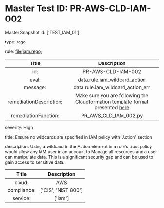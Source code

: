 



# Master Test ID: PR-AWS-CLD-IAM-002


Master Snapshot Id: ['TEST_IAM_01']

type: rego

rule: [file(iam.rego)]  
  
  
  
  

|Title|Description|
| :---: | :---: |
|id: |PR-AWS-CLD-IAM-002|
|eval: |data.rule.iam_wildcard_action|
|message: |data.rule.iam_wildcard_action_err|
|remediationDescription: |Make sure you are following the Cloudformation template format presented <a href='https://docs.aws.amazon.com/AWSCloudFormation/latest/UserGuide/aws-resource-iam-policy.html' target='_blank'>here</a>|
|remediationFunction: |PR_AWS_CLD_IAM_002.py|


severity: High

title: Ensure no wildcards are specified in IAM policy with 'Action' section

description: Using a wildcard in the Action element in a role's trust policy would allow any IAM user in an account to Manage all resources and a user can manipulate data. This is a significant security gap and can be used to gain access to sensitive data.  
  
  

|Title|Description|
| :---: | :---: |
|cloud: |AWS|
|compliance: |['CIS', 'NIST 800']|
|service: |['iam']|



[file(iam.rego)]: https://github.com/prancer-io/prancer-compliance-test/tree/master/aws/cloud/iam.rego
